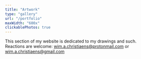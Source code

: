 ```yaml
---
title: "Artwork"
type: "gallery"
url: "/portfolio"
maxWidth: "600x"
clickablePhotos: true
---
```


This section of my website is dedicated to my drawings and such. Reactions are welcome: 
wim.a.christiaens@protonmail.com or 
wim.a.christiaens@gmail.com